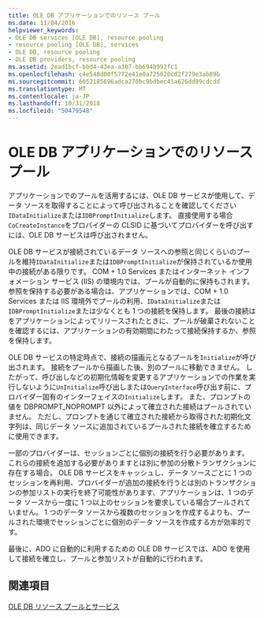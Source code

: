 ```yaml
---
title: OLE DB アプリケーションでのリソース プール
ms.date: 11/04/2016
helpviewer_keywords:
- OLE DB services [OLE DB], resource pooling
- resource pooling [OLE DB], services
- OLE DB, resource pooling
- OLE DB providers, resource pooling
ms.assetid: 2ead1bcf-bbd4-43ea-a307-bb694b992fc1
ms.openlocfilehash: c4e548d00f5772e41e0a725020cd2f279e3ab89b
ms.sourcegitcommit: 6052185696adca270bc9bdbec45a626dd89cdcdd
ms.translationtype: MT
ms.contentlocale: ja-JP
ms.lasthandoff: 10/31/2018
ms.locfileid: "50479548"
---
```

# <a name="resource-pooling-in-your-ole-db-application"></a>OLE DB アプリケーションでのリソース プール

アプリケーションでのプールを活用するには、OLE DB サービスが使用して、データ ソースを取得することによって呼び出されることを確認してください`IDataInitialize`または`IDBPromptInitialize`します。 直接使用する場合`CoCreateInstance`をプロバイダーの CLSID に基づいてプロバイダーを呼び出すには、OLE DB サービスは呼び出されません。

OLE DB サービスが接続されているデータ ソースへの参照と同じくらいのプールを維持`IDataInitialize`または`IDBPromptInitialize`が保持されているか使用中の接続がある限りです。 COM + 1.0 Services またはインターネット インフォメーション サービス (IIS) の環境内では、プールが自動的に保持もされます。 参照を保持する必要がある場合は、アプリケーションでは、COM + 1.0 Services または IIS 環境外でプールの利用、`IDataInitialize`または`IDBPromptInitialize`または少なくとも 1 つの接続を保持します。 最後の接続はをアプリケーションによってリリースされたときに、プールが破棄されないことを確認するには、アプリケーションの有効期間にわたって接続保持するか、参照を保持します。

OLE DB サービスの特定時点で、接続の描画元となるプールを`Initialize`が呼び出されます。 接続をプールから描画した後、別のプールに移動できません。 したがって、呼び出しなどの初期化情報を変更するアプリケーションでの作業を実行しないように`UnInitialize`呼び出しまたは`QueryInterface`呼び出す前に、プロバイダー固有のインターフェイスの`Initialize`します。 また、プロンプトの値を DBPROMPT_NOPROMPT 以外によって確立された接続はプールされていません。 ただし、プロンプトを通じて確立された接続から取得された初期化文字列は、同じデータ ソースに追加されているプールされた接続を確立するために使用できます。

一部のプロバイダーは、セッションごとに個別の接続を行う必要があります。 これらの接続を追加する必要がありますとは別に参加の分散トランザクションに存在する場合。 OLE DB サービスをキャッシュし、データ ソースごとに 1 つのセッションを再利用、プロバイダーが追加の接続を行うとは別のトランザクションの参加リストの実行を終了可能性があります、アプリケーションは、1 つのデータ ソースから一度に 1 つ以上のセッションを要求している場合プールされていません。 1 つのデータ ソースから複数のセッションを作成するよりも、プールされた環境でセッションごとに個別のデータ ソースを作成する方が効率的です。

最後に、ADO に自動的に利用するための OLE DB サービスでは、ADO を使用して接続を確立し、プールと参加リストが自動的に行われます。

## <a name="see-also"></a>関連項目

[OLE DB リソース プールとサービス](../../data/oledb/ole-db-resource-pooling-and-services.md)